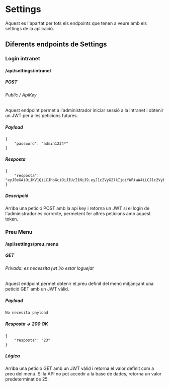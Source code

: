 # Settings

Aquest es l'apartat per tots els endpoints que tenen a veure amb els settings de la aplicació.

## Diferents endpoints de Settings

### Login intranet
#### /api/settings/intranet
##### POST
###### Public / ApiKey

Aquest endpoint permet a l'administrador iniciar sessió a la intranet i obtenir un JWT per a les peticions futures.
##### Payload
```
{
    "password": "admin1234*"
}
```
##### Resposta
```
{
    "resposta": "eyJ0eXAiOiJKV1QiLCJhbGciOiJIUzI1NiJ9.eyJ1c2VyX2lkIjoiYWRtaW4iLCJ1c2VybmFtZSI6ImFkbWluIiwiZXhwIjpudWxsfQ.ZO4D0nJ4_ZWEF4VE9ikYzKdtK2imxvPR7lqLwGZzQ48"
}
```
##### Descripció

Arriba una petició POST amb la api key i retorna un JWT si el login de l'administrador és correcte, permetent fer altres peticions amb aquest token.

### Preu Menu
#### /api/settings/preu_menu
##### GET
###### Privada: es necessita jwt i/o estar loguejat

Aquest endpoint permet obtenir el preu definit del menú mitjançant una petició GET amb un JWT vàlid.
##### Payload
```
No necesita payload
```
##### Resposta -> 200 OK
```
{
    "resposta": "23"
}
```
##### Lògica
Arriba una petició GET amb un JWT vàlid i retorna el valor definit com a preu del menú. Si la API no pot accedir a la base de dades, retorna un valor predeterminat de 25.